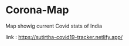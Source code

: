 # Corona-Map
 Map showig current Covid stats of India

link : https://sutirtha-covid19-tracker.netlify.app/
